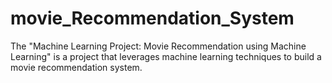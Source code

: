 # movie_Recommendation_System
The "Machine Learning Project: Movie Recommendation using Machine Learning" is a project that leverages machine learning techniques to build a movie recommendation system.
